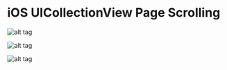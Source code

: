 # iOS UICollectionView Page Scrolling

![alt tag](https://raw.github.com/maximbilan/UICollectionViewHorizontalPaging/master/img/img1.gif)

![alt tag](https://raw.github.com/maximbilan/UICollectionViewHorizontalPaging/master/img/img2.png)

![alt tag](https://raw.github.com/maximbilan/UICollectionViewHorizontalPaging/master/img/img3.png)
